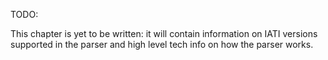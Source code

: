 TODO: 

This chapter is yet to be written: it will contain information on IATI versions supported in the parser and high level tech info on how the parser works.